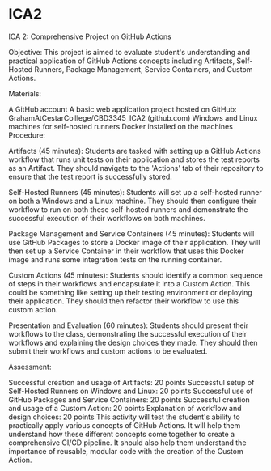 # ICA2
ICA 2: Comprehensive Project on GitHub Actions

Objective: This project is aimed to evaluate student's understanding and practical application of GitHub Actions concepts including Artifacts, Self-Hosted Runners, Package Management, Service Containers, and Custom Actions.

Materials:

A GitHub account
A basic web application project hosted on GitHub: GrahamAtCestarColllege/CBD3345_ICA2 (github.com)
Windows and Linux machines for self-hosted runners
Docker installed on the machines
Procedure:

Artifacts (45 minutes): Students are tasked with setting up a GitHub Actions workflow that runs unit tests on their application and stores the test reports as an Artifact. They should navigate to the 'Actions' tab of their repository to ensure that the test report is successfully stored.

Self-Hosted Runners (45 minutes): Students will set up a self-hosted runner on both a Windows and a Linux machine. They should then configure their workflow to run on both these self-hosted runners and demonstrate the successful execution of their workflows on both machines.

Package Management and Service Containers (45 minutes): Students will use GitHub Packages to store a Docker image of their application. They will then set up a Service Container in their workflow that uses this Docker image and runs some integration tests on the running container.

Custom Actions (45 minutes): Students should identify a common sequence of steps in their workflows and encapsulate it into a Custom Action. This could be something like setting up their testing environment or deploying their application. They should then refactor their workflow to use this custom action.

Presentation and Evaluation (60 minutes): Students should present their workflows to the class, demonstrating the successful execution of their workflows and explaining the design choices they made. They should then submit their workflows and custom actions to be evaluated.

Assessment:

Successful creation and usage of Artifacts: 20 points
Successful setup of Self-Hosted Runners on Windows and Linux: 20 points
Successful use of GitHub Packages and Service Containers: 20 points
Successful creation and usage of a Custom Action: 20 points
Explanation of workflow and design choices: 20 points
This activity will test the student's ability to practically apply various concepts of GitHub Actions. It will help them understand how these different concepts come together to create a comprehensive CI/CD pipeline. It should also help them understand the importance of reusable, modular code with the creation of the Custom Action.
